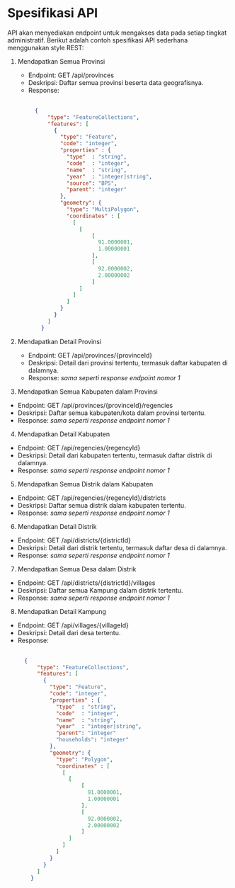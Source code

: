# Spesifikasi API

API akan menyediakan endpoint untuk mengakses data pada setiap tingkat administratif. 
Berikut adalah contoh spesifikasi API sederhana menggunakan style REST:

1. Mendapatkan Semua Provinsi
   - Endpoint: GET /api/provinces
   - Deskripsi: Daftar semua provinsi beserta data geografisnya.
   - Response: </br></br>
      ```json
        {
            "type": "FeatureCollections",
            "features": [
              {
                "type": "Feature",
                "code": "integer",
                "properties" : {
                  "type"  : "string",
                  "code"  : "integer",
                  "name"  : "string",
                  "year"  : "integer|string",
                  "source": "BPS",
                  "parent": "integer"
                },
                "geometry": {
                  "type": "MultiPolygon",
                  "coordinates" : [
                    [
                      [
                          [
                            91.0000001,
                            1.00000001
                          ],
                          [
                            92.0000002,
                            2.00000002
                          ]
                      ]
                    ]
                  ]
                }
              }
            ]
          }
       ```

2. Mendapatkan Detail Provinsi
   - Endpoint: GET /api/provinces/{provinceId}
   - Deskripsi: Detail dari provinsi tertentu, termasuk daftar kabupaten di dalamnya.
   - Response: <i>sama seperti response endpoint nomor 1</i>

  3. Mendapatkan Semua Kabupaten dalam Provinsi
   - Endpoint: GET /api/provinces/{provinceId}/regencies
   - Deskripsi: Daftar semua kabupaten/kota dalam provinsi tertentu.
   - Response: <i>sama seperti response endpoint nomor 1</i>

 4. Mendapatkan Detail Kabupaten
   - Endpoint: GET /api/regencies/{regencyId}
   - Deskripsi: Detail dari kabupaten tertentu, termasuk daftar distrik di dalamnya.
   - Response: <i>sama seperti response endpoint nomor 1</i>

 5. Mendapatkan Semua Distrik dalam Kabupaten
   - Endpoint: GET /api/regencies/{regencyId}/districts
   - Deskripsi: Daftar semua distrik dalam kabupaten tertentu.
   - Response: <i>sama seperti response endpoint nomor 1</i>


 6. Mendapatkan Detail Distrik
   - Endpoint: GET /api/districts/{districtId}
   - Deskripsi: Detail dari distrik tertentu, termasuk daftar desa di dalamnya.
   - Response: <i>sama seperti response endpoint nomor 1</i>

 7. Mendapatkan Semua Desa dalam Distrik
   - Endpoint: GET /api/districts/{districtId}/villages
   - Deskripsi: Daftar semua Kampung dalam distrik tertentu.
   - Response: <i>sama seperti response endpoint nomor 1</i>

 8. Mendapatkan Detail Kampung
   - Endpoint: GET /api/villages/{villageId}
   - Deskripsi: Detail dari desa tertentu.
   - Response: </br></br>
      ```json
        {
            "type": "FeatureCollections",
            "features": [
              {
                "type": "Feature",
                "code": "integer",
                "properties" : {
                  "type"  : "string",
                  "code"  : "integer",
                  "name"  : "string",
                  "year"  : "integer|string",
                  "parent": "integer"
                  "households": "integer"
                },
                "geometry": {
                  "type": "Polygon",
                  "coordinates" : [
                    [
                      [
                          [
                            91.0000001,
                            1.00000001
                          ],
                          [
                            92.0000002,
                            2.00000002
                          ]
                      ]
                    ]
                  ]
                }
              }
            ]
          }
       ```

